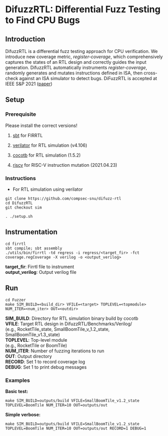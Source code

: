 # DifuzzRTL: Differential Fuzz Testing to Find CPU Bugs 

## Introduction

DifuzzRTL is a differential fuzz testing approach for CPU verification. 
We introduce new coverage metric, *register-coverage*, which comprehensively captures the states of an RTL design and correctly guides the input generation.
DifuzzRTL automatically instruments *register-coverage*, randomly generates and mutates instructions defined in ISA, then cross-check against an ISA simulator to
detect bugs.
DiFuzzRTL is accepted at IEEE S&P 2021 ([paper][paperlink])

[paperlink]: https://www.computer.org/csdl/proceedings-article/sp/2021/893400b778/1t0x9G4Q5MI

## Setup

### Prerequisite
Please install the correct versions!

1. [sbt][sbtlink] for FIRRTL

[sbtlink]: https://www.scala-sbt.org/

2. [verilator][verilatorlink] for RTL simulation (v4.106)

[verilatorlink]: https://github.com/verilator/verilator

3. [cocotb][cocotblink] for RTL simulation (1.5.2)

[cocotblink]: https://docs.cocotb.org/en/stable/

4. [riscv][riscvlink] for RISC-V instruction mutation (2021.04.23)

[riscvlink]: https://github.com/riscv/riscv-gnu-toolchain.git

### Instructions

- For RTL simulation using verilator

```
git clone https://github.com/compsec-snu/difuzz-rtl
cd DifuzzRTL
git checkout sim

. ./setup.sh
```

## Instrumentation

```
cd firrtl
sbt compile; sbt assembly
./utils/bin/firrtl -td regress -i regress/<target_fir> -fct coverage.regCoverage -X verilog -o <output_verilog>
``` 

**target_fir**:     Firrtl file to instrument  
**output_verilog**: Output verilog file

## Run

```
cd Fuzzer
make SIM_BUILD=<build_dir> VFILE=<target> TOPLEVEL=<topmodule> NUM_ITER=<num_iter> OUT=<outdir>
```

**SIM_BUILD**: Directory for RTL simulation binary build by cocotb  
**VFILE**:     Target RTL design in DifuzzRTL/Benchmarks/Verilog/  
           (e.g., RocketTile_state, SmallBoomTile_v_1.2_state, SmallBoomTile_v1.3_state)  
**TOPLEVEL**:  Top-level module  
           (e.g., RocketTile or BoomTile)  
**NUM_ITER**:  Number of fuzzing iterations to run  
**OUT**:       Output directory  
**RECORD**:    Set 1 to record coverage log  
**DEBUG**:     Set 1 to print debug messages  


### Examples

**Basic test:**
```
make SIM_BUILD=outputs/build VFILE=SmallBoomTile_v1.2_state TOPLEVEL=BoomTile NUM_ITER=10 OUT=outputs/out
```

**Simple verbose:**
```
make SIM_BUILD=outputs/build VFILE=SmallBoomTile_v1.2_state TOPLEVEL=BoomTile NUM_ITER=10 OUT=outputs/out RECORD=1 DEBUG=1
```


